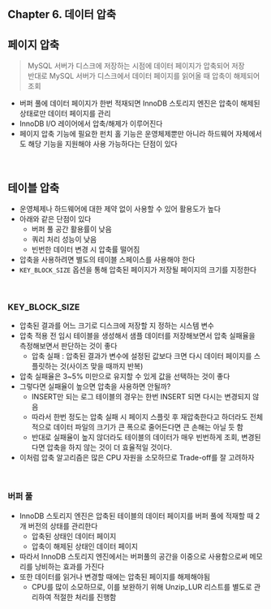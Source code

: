 ## Chapter 6. 데이터 압축

## 페이지 압축

> MySQL 서버가 디스크에 저장하는 시점에 데이터 페이지가 압축되어 저장 <br>
반대로 MySQL 서버가 디스크에서 데이터 페이지를 읽어올 때 압축이 해제되어 조회
>
- 버퍼 풀에 데이터 페이지가 한번 적재되면 InnoDB 스토리지 엔진은 압축이 해제된 상태로만 데이터 페이지를 관리
- InnoDB I/O 레이어에서 압축/해제가 이루어진다
- 페이지 압축 기능에 필요한 펀치 홀 기능은 운영체제뿐만 아니라 하드웨어 자체에서도 해당 기능을 지원해야 사용 가능하다는 단점이 있다

<br>

## 테이블 압축

- 운영체제나 하드웨어에 대한 제약 없이 사용할 수 있어 활용도가 높다
- 아래와 같은 단점이 있다
  - 버퍼 풀 공간 활용률이 낮음
  - 쿼리 처리 성능이 낮음
  - 빈번한 데이터 변경 시 압축률 떨어짐
- 압축을 사용하려면 별도의 테이블 스페이스를 사용해야 한다
- `KEY_BLOCK_SIZE` 옵션을 통해 압축된 페이지가 저장될 페이지의 크기를 지정한다

<br>

### KEY_BLOCK_SIZE

- 압축된 결과를 어느 크기로 디스크에 저장할 지 정하는 시스템 변수
- 압축 적용 전 임시 테이블을 생성해서 샘플 데이터를 저장해보면서 압축 실패율을 측정해보면서 판단하는 것이 좋다
  - 압축 실패 : 압축된 결과가 변수에 설정된 값보다 크면 다시 데이터 페이지를 스플릿하는 것(사이즈 맞을 때까지 반복)
- 압축 실패율은 3~5% 미만으로 유지할 수 있게 값을 선택하는 것이 좋다
- 그렇다면 실패율이 높으면 압축을 사용하면 안될까?
  - INSERT만 되는 로그 테이블의 경우는 한번 INSERT 되면 다시는 변경되지 않음
  - 따라서 한번 정도는 압축 실패 시 페이지 스플릿 후 재압축한다고 하더라도 전체적으로 데이터 파일의 크기가 큰 폭으로 줄어든다면 큰 손해는 아닐 듯 함
  - 반대로 실패율이 높지 않더라도 테이블의 데이터가 매우 빈번하게 조회, 변경된다면 압축을 하지 않는 것이 더 효율적일 것이다.
- 이처럼 압축 알고리즘은 많은 CPU 자원을 소모하므로 Trade-off를 잘 고려하자

<br>

### 버퍼 풀

- InnoDB 스토리지 엔진은 압축된 테이블의 데이터 페이지를 버퍼 풀에 적재할 때 2개 버전의 상태를 관리한다
  - 압축된 상태인 데이터 페이지
  - 압축이 해제된 상태인 데이터 페이지
- 따라서 InnoDB 스토리지 엔진에서는 버퍼풀의 공간을 이중으로 사용함으로써 메모리를 낭비하는 효과를 가진다
- 또한 데이터를 읽거나 변경할 때에는 압축된 페이지를 해제해야됨
  - CPU를 많이 소모하므로, 이를 보완하기 위해 Unzip_LUR 리스트를 별도로 관리하여 적절한 처리를 진행함
